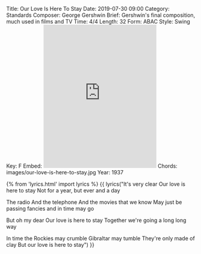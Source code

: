 Title: Our Love Is Here To Stay
Date: 2019-07-30 09:00
Category: Standards
Composer: George Gershwin
Brief: Gershwin's final composition, much used in films and TV
Time: 4/4
Length: 32
Form: ABAC
Style: Swing
Key: F
Embed: <iframe src="https://open.spotify.com/embed/playlist/0VgV9CWiCWpuUijKd4t3Ng" width="300" height="380" frameborder="0" allowtransparency="true" allow="encrypted-media"></iframe>
Chords: images/our-love-is-here-to-stay.jpg
Year: 1937

{% from 'lyrics.html' import lyrics %}
{{ lyrics("It's very clear
Our love is here to stay
Not for a year, but ever and a day

The radio
And the telephone
And the movies that we know
May just be passing fancies and in time may go

But oh my dear
Our love is here to stay
Together we're going a long long way

In time the Rockies may crumble
Gibraltar may tumble
They're only made of clay
But our love is here to stay") }}
